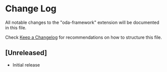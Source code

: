 # Change Log
All notable changes to the "oda-framework" extension will be documented in this file.

Check [Keep a Changelog](http://keepachangelog.com/) for recommendations on how to structure this file.

## [Unreleased]
- Initial release